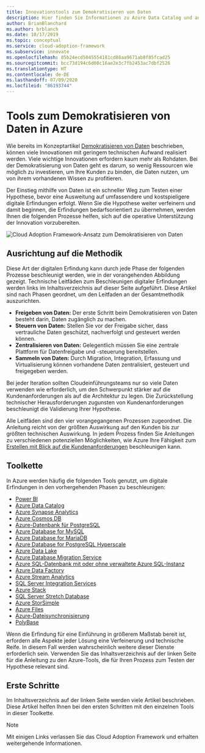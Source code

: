```yaml
---
title: Innovationstools zum Demokratisieren von Daten
description: Hier finden Sie Informationen zu Azure Data Catalog und anderen Diensten, mit denen Sie schnell eine Hypothese testen können, bevor eine Ausweitung auf umfassendere und kostspieligere digitale Innovationen stattfindet.
author: BrianBlanchard
ms.author: brblanch
ms.date: 10/17/2019
ms.topic: conceptual
ms.service: cloud-adoption-framework
ms.subservice: innovate
ms.openlocfilehash: 85b24ecd5045554181cd88aa9671ab8f85fcad25
ms.sourcegitcommit: bcc73d194c6d00c16ae2e3c7fb2453ac7dbf2526
ms.translationtype: HT
ms.contentlocale: de-DE
ms.lasthandoff: 07/09/2020
ms.locfileid: "86193744"
---
```

# <a name="tools-to-democratize-data-in-azure"></a>Tools zum Demokratisieren von Daten in Azure

Wie bereits im Konzeptartikel [Demokratisieren von Daten](../considerations/data.md) beschrieben, können viele Innovationen mit geringem technischen Aufwand realisiert werden. Viele wichtige Innovationen erfordern kaum mehr als Rohdaten. Bei der Demokratisierung von Daten geht es darum, so wenig Ressourcen wie möglich zu investieren, um Ihre Kunden zu binden, die Daten nutzen, um von ihrem vorhandenen Wissen zu profitieren.

Der Einstieg mithilfe von Daten ist ein schneller Weg zum Testen einer Hypothese, bevor eine Ausweitung auf umfassendere und kostspieligere digitale Erfindungen erfolgt. Wenn Sie die Hypothese weiter verfeinern und damit beginnen, die Erfindungen bedarfsorientiert zu übernehmen, werden Ihnen die folgenden Prozesse helfen, sich auf die operative Unterstützung der Innovation vorzubereiten.

![Cloud Adoption Framework-Ansatz zum Demokratisieren von Daten](../../_images/innovate/democratize-data.png)

## <a name="alignment-to-the-methodology"></a>Ausrichtung auf die Methodik

Diese Art der digitalen Erfindung kann durch jede Phase der folgenden Prozesse beschleunigt werden, wie in der vorangehenden Abbildung gezeigt. Technische Leitfäden zum Beschleunigen digitaler Erfindungen werden links im Inhaltsverzeichnis auf dieser Seite aufgeführt. Diese Artikel sind nach Phasen geordnet, um den Leitfaden an der Gesamtmethodik auszurichten.

- **Freigeben von Daten:** Der erste Schritt beim Demokratisieren von Daten besteht darin, Daten zugänglich zu machen.
- **Steuern von Daten:** Stellen Sie vor der Freigabe sicher, dass vertrauliche Daten geschützt, nachverfolgt und gesteuert werden können.
- **Zentralisieren von Daten:** Gelegentlich müssen Sie eine zentrale Plattform für Datenfreigabe und -steuerung bereitstellen.
- **Sammeln von Daten:** Durch Migration, Integration, Erfassung und Virtualisierung können vorhandene Daten zentralisiert, gesteuert und freigegeben werden.

Bei jeder Iteration sollten Cloudeinführungsteams nur so viele Daten verwenden wie erforderlich, um den Schwerpunkt stärker auf die Kundenanforderungen als auf die Architektur zu legen. Die Zurückstellung technischer Herausforderungen zugunsten von Kundenanforderungen beschleunigt die Validierung Ihrer Hypothese.

Alle Leitfäden sind den vier vorangegangenen Prozessen zugeordnet. Die Anleitung reicht von der größten Auswirkung auf den Kunden bis zur größten technischen Auswirkung. In jedem Prozess finden Sie Anleitungen zu verschiedenen potenziellen Möglichkeiten, wie Azure Ihre Fähigkeit zum [Erstellen mit Blick auf die Kundenanforderungen](../considerations/build.md) beschleunigen kann.

## <a name="toolchain"></a>Toolkette

In Azure werden häufig die folgenden Tools genutzt, um digitale Erfindungen in den vorhergehenden Phasen zu beschleunigen:

- [Power BI](https://docs.microsoft.com/power-bi)
- [Azure Data Catalog](https://docs.microsoft.com/azure/data-catalog)
- [Azure Synapse Analytics](https://docs.microsoft.com/azure/synapse-analytics)
- [Azure Cosmos DB](https://docs.microsoft.com/azure/cosmos-db)
- [Azure-Datenbank für PostgreSQL](https://docs.microsoft.com/azure/postgresql)
- [Azure Database for MySQL](https://docs.microsoft.com/azure/mysql)
- [Azure Database for MariaDB](https://docs.microsoft.com/azure/mariadb)
- [Azure Database for PostgreSQL Hyperscale](https://docs.microsoft.com/azure/postgresql/concepts-hyperscale-nodes)
- [Azure Data Lake](https://docs.microsoft.com/azure/storage/blobs/data-lake-storage-introduction)
- [Azure Database Migration Service](https://docs.microsoft.com/azure/dms)
- [Azure SQL-Datenbank mit oder ohne verwaltete Azure SQL-Instanz](https://docs.microsoft.com/azure/sql-database)
- [Azure Data Factory](https://docs.microsoft.com/azure/data-factory)
- [Azure Stream Analytics](https://docs.microsoft.com/azure/stream-analytics)
- [SQL Server Integration Services](https://docs.microsoft.com/sql/integration-services)
- [Azure Stack](https://docs.microsoft.com/azure-stack)
- [SQL Server Stretch Database](https://docs.microsoft.com/sql/sql-server/stretch-database)
- [Azure StorSimple](https://docs.microsoft.com/azure/storsimple)
- [Azure Files](https://docs.microsoft.com/azure/storage/files)
- [Azure-Dateisynchronisierung ](https://docs.microsoft.com/azure/storage/files/storage-sync-files-planning)
- [PolyBase](https://docs.microsoft.com/sql/relational-databases/polybase)

Wenn die Erfindung für eine Einführung in größerem Maßstab bereit ist, erfordern alle Aspekte jeder Lösung eine Verfeinerung und technische Reife. In diesem Fall werden wahrscheinlich weitere dieser Dienste erforderlich sein. Verwenden Sie das Inhaltsverzeichnis auf der linken Seite für die Anleitung zu den Azure-Tools, die für Ihren Prozess zum Testen der Hypothese relevant sind.

## <a name="get-started"></a>Erste Schritte

Im Inhaltsverzeichnis auf der linken Seite werden viele Artikel beschrieben. Diese Artikel helfen Ihnen bei den ersten Schritten mit den einzelnen Tools in dieser Toolkette.

> [!NOTE]
> Mit einigen Links verlassen Sie das Cloud Adoption Framework und erhalten weitergehende Informationen.

